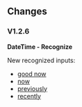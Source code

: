 ##  Changes
### V1.2.6
**DateTime - Recognize**

 New recognized inputs:
 - [good now](https://github.com/southworks/botbuilder-js/blob/72c3b6c4771090226cbf7daabe9c75409f9f4fc9/recognizers-text/Utterance%20Changes/DateTime/datetime-prompt-differences.json#L3)
 - [now](https://github.com/southworks/botbuilder-js/blob/72c3b6c4771090226cbf7daabe9c75409f9f4fc9/recognizers-text/Utterance%20Changes/DateTime/datetime-prompt-differences.json#L40)
 - [previously](https://github.com/southworks/botbuilder-js/blob/72c3b6c4771090226cbf7daabe9c75409f9f4fc9/recognizers-text/Utterance%20Changes/DateTime/datetime-prompt-differences.json#L77)
 - [recently](https://github.com/southworks/botbuilder-js/blob/72c3b6c4771090226cbf7daabe9c75409f9f4fc9/recognizers-text/Utterance%20Changes/DateTime/datetime-prompt-differences.json#L114)
